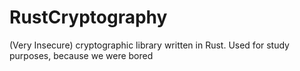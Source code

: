 # RustCryptography
(Very Insecure) cryptographic library written in Rust. Used for study purposes, because we were bored
